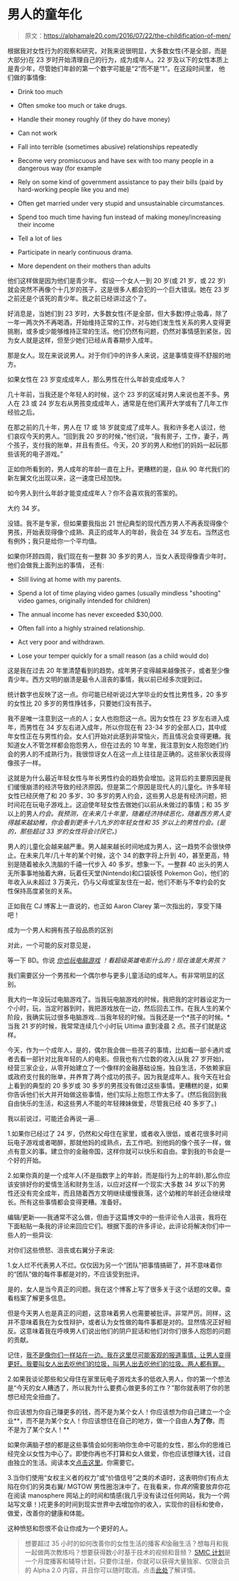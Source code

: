 # 男人的童年化

> 原文：<https://alphamale20.com/2016/07/22/the-childification-of-men/>

根据我对女性行为的观察和研究，对我来说很明显，大多数女性(不是全部，而是大部分)在 23 岁时开始清理自己的行为，成为成年人。22 岁及以下的女性本质上是青少年，尽管她们年龄的第一个数字可能是“2”而不是“1”。在这段时间里， 他们做的事情像:

*   Drink too much

*   Often smoke too much or take drugs.

*   Handle their money roughly (if they do have money)

*   Can not work

*   Fall into terrible (sometimes abusive) relationships repeatedly

*   Become very promiscuous and have sex with too many people in a dangerous way (for example

*   Rely on some kind of government assistance to pay their bills (paid by hard-working people like you and me)

*   Often get married under very stupid and unsustainable circumstances.

*   Spend too much time having fun instead of making money/increasing their income

*   Tell a lot of lies

*   Participate in nearly continuous drama.

*   More dependent on their mothers than adults

他们这样做是因为他们是青少年。 假设一个女人一到 20 岁(或 21 岁，或 22 岁)就会突然不再像个十几岁的孩子，这是很多人都会犯的一个巨大错误。她在 23 岁之前还是个该死的青少年。我之前已经讲过这个了。

好消息是，当她们到 23 岁时，大多数女性(不是全部，但大多数)停止吸毒，除了一年一两次外不再喝酒，开始维持正常的工作，对与她们发生性关系的男人变得更挑剔，或多或少能够维持正常的生活。他们仍然有问题，仍然对事情感到紧张，因为女人就是这样，但至少她们已经从青春期步入成年。

那是女人。现在来说说男人。对于你们中的许多人来说，这是事情变得不舒服的地方。

如果女性在 23 岁变成成年人，那么男性在什么年龄变成成年人？

几十年前，当我还是个年轻人的时候，这个 23 岁的区域对男人来说也差不多。男人在 23 或 24 岁左右从男孩变成成年人，通常是在他们离开大学或有了几年工作经验之后。

在那之前的几十年，男人在 17 或 18 岁就变成了成年人。我和许多老人谈过，他们哀叹今天的男人。“回到我 20 岁的时候，”他们说，“我有房子，工作，妻子，两个孩子，支付我的账单，并且有责任。今天，20 岁的男人和他们的妈妈一起玩那些该死的电子游戏。”

正如你所看到的，男人成年的年龄一直在上升。更糟糕的是，自从 90 年代我们的新左翼文化出现以来，这一速度已经加快。

如今男人到什么年龄才能变成成年人？你不会喜欢我的答案的。

大约 34 岁。

没错。我不是专家，但如果要我指出 21 世纪典型的现代西方男人不再表现得像个男孩，开始表现得像个成熟、真正的成年人的年龄，我会在 34 岁左右。当然这也有例外；我只是给你一个平均值。

如果你环顾四周，我们现在有一整群 30 多岁的男人，当女人表现得像青少年时，他们会做我上面列出的事情， 还有:

*   Still living at home with my parents.

*   Spend a lot of time playing video games (usually mindless "shooting" video games, originally intended for children)

*   The annual income has never exceeded $30,000.

*   Often fall into a highly strained relationship.

*   Act very poor and withdrawn.

*   Lose your temper quickly for a small reason (as a child would do)

这是我在过去 20 年里清楚看到的趋势。成年男子变得越来越像孩子，或者至少像青少年。西方文明的崩溃是最令人沮丧的事情，我以前已经多次提到过。

统计数字也反映了这一点。你可能已经听说过大学毕业的女性比男性多，20 多岁的女性比 20 多岁的男性挣钱多，只要她们没有孩子。

我不是唯一注意到这一点的人；女人也抱怨这一点。因为女性在 23 岁左右进入成年，而男性在 34 岁左右进入成年，所以你现在有 23-34 岁的全部人口，其中成年女性正在与男性约会。女人们开始对此感到非常恼火，而且情况会变得更糟。我知道女人不管怎样都会抱怨男人，但在过去的 10 年里，我注意到女人抱怨她们约会的男人的不成熟行为，我很惊讶女人在这一点上往往是正确的。这些家伙表现得像孩子一样。

这就是为什么最近年轻女性与年长男性约会的趋势会增加。这背后的主要原因是我们缓慢崩溃的经济导致的经济原因。但是第二个原因是现代人的儿童化。许多年轻女性已经厌倦了和 20 多岁、30 多岁的男人约会，这些男人总是有经济问题，把时间花在玩电子游戏上。这迫使年轻女性去做她们以前从未做过的事情；和 35 岁以上的男人*约会。*我预测，在未来几十年里，随着经济持续恶化，随着西方男人变得越来越幼稚，你会看到更多十八九岁的年轻女性和 35 岁以上的男性约会。(是的，那些超过 33 岁的女性将会*讨厌它。)*

男人的儿童化会越来越严重。男人越来越长时间地成为男人，这一趋势不会很快停止。在未来几年/几十年的某个时候，这个 34 的数字将上升到 40，甚至更高，特别是随着被永久洗脑的千禧一代步入 40 多岁。想象一下。一整群 40 出头的男人无所事事地抽着大麻，玩着任天堂(Nintendo)和口袋妖怪 Pokemon Go)，他们的年收入从未超过 3 万美元，仍与父母或室友住在一起，他们不断与不幸约会的女性保持高度紧张的关系。

正如我在 CJ 博客上一直说的，也正如 Aaron Clarey 第一次指出的，享受下降吧！

成为一个男人和拥有孩子般品质的区别

对此，一个可能的反对意见是，

等一下 BD。你说 [*你也玩电脑游戏*](http://calebjonesblog.com/top-10-computer-games-ive-ever-played/) *！看超级英雄电影什么的！现在谁是大男孩？*

我们需要区分一个男孩和一个偶尔参与更多儿童活动的成年人。有非常明显的区别。

我大约一年没玩过电脑游戏了。当我玩电脑游戏的时候，我把我的定时器设定为一个小时，玩，当定时器到时，我把游戏放在一边，然后回去工作。在我人生的某个阶段，我确实玩过很多电脑游戏...当我年轻的时候。当我还是一个*孩子的时候。*当我 21 岁的时候，我常常连续几个小时玩 Ultima 直到凌晨 2 点。孩子们就是这样。

今天，作为一个成年人，是的，偶尔我会做一些孩子的事情，比如看一部卡通片或者去看一部针对比我年轻的人的电影。但我也有六位数的收入(从我 27 岁开始)，经营三家企业，从零开始建立了一个像样的金融基础设施，独自生活，不依赖家庭或政府支付我的账单，并养育了两个成功的孩子。因为我是成年人。我今天在社会上看到的典型的 20 多岁或 30 多岁的男孩没有做过这些事情。更糟糕的是，如果你告诉他们长大并开始做这些事情，他们实际上抱怨工作太多了。(然后我回到我自由快乐的生活，和这些男人不能的年轻辣妹做爱，尽管我已经 40 多岁了。)

我以前说过，可能还会再说一遍...

1.如果你已经过了 24 岁，仍然和父母住在家里，或者收入很低，或者花很多时间玩电子游戏或者喝醉，那就他妈的成熟点，去工作吧。别他妈的像个孩子一样，做点有意义的事。建立你的金融帝国，这样你就可以快乐和自由。拿到我的书会是一个好的开始。

2.如果你真的是一个成年人(不是指数字上的年龄，而是指行为上的年龄),那么你应该安排好你的爱情生活和财务生活，以应对这样一个现实:大多数 34 岁以下的男性还没有完全成年，而且随着西方文明继续缓慢衰落，这个幼稚的年龄还会继续增长。所有这些事情都会变得更糟。准备好。

编辑/更新——我通常不这么做，但由于这篇博文中的一些评论令人沮丧，我将在下面粘贴一条我的评论来回应它们。根据下面的许多评论，此评论将解决你们中一些人的一些异议:

对你们这些愤怒、沮丧或右翼分子来说:

1.女人烂不代表男人不烂。仅仅因为另一个“团队”把事情搞砸了，并不意味着你的“团队”做的每件事都是对的，不应该受到批评。

是的，女人是当今真正的问题。我在这个博客上写了很多关于这个话题的文章。查看档案了解更多信息。

但是今天男人也是真正的问题，这意味着男人也需要被批评。非常严厉。同样，这并不意味着我在为女性辩护，或者认为女性做的每件事都是对的。显然情况正好相反。这意味着我在呼唤男人们说出他们的阴户屁话和他们对你们很多人抱怨的问题的贡献。

记住，[我不是像你们一样站在一边。我在这里尽可能客观的报道事情，让男人变得更好。我要叫女人出去吃他们的垃圾，叫男人出去吃他们的垃圾。两人都有罪。](https://blackdragonblog.com/2016/02/29/the-deal-with-the-manosphere/)

2.如果我谈论那些和父母住在家里玩电子游戏太多的低收入男人，你的第一个想法是“今天的女人糟透了，所以我为什么要费心做更多的工作？”那你就表明了你的思想已经完全扭曲了。

你应该想为你自己赚更多的钱，而不是为某个女人！你应该想为你自己建立一个企业**，而不是为某个女人！你应该想住在自己的地方，做一个自由人**为了你**，而不是为了某个女人！**

如果你满脑子想的都是这些事情会如何影响你生命中可能的女性，那么你的思维已经完全以女性为中心了。即使你再也不打算和女人做爱，你也应该想赚大钱，过自由独立的生活。阅读本文[点击这里](https://blackdragonblog.com/2014/02/02/4-essential-alpha-male-traits-that-will-make-your-life-awesome/)。你需要它。

3.当你们使用“女权主义者的权力”或“价值信号”之类的术语时，这表明你们有点太陷在你们的另类右翼/ MGTOW 男性圈泡沫中了。在我看来，你*真的*需要放弃你花在阅读 manosphere 网站上的时间和情感(我几乎没有读过任何网站，我为一个网站写文章！)花更多的时间到现实世界中去增加你的收入，实现你的目标和使命，做爱，改善你的健康和体能。

这种愤怒和怨恨不会让你成为一个更好的人。

> 想要超过 35 小时的如何改善你的女性生活的播客*和*金融生活？想每月和我一起做两次教练吗？想要获得数小时基于技术的视频和音频？ [SMIC 计划](https://alphamale20.kartra.com/page/vIL17)是一个月度播客和辅导计划，只要你注册，你就可以获得大量独家、仅限会员的 Alpha 2.0 内容，并且你可以随时取消。点击[此处](https://alphamale20.kartra.com/page/vIL17)了解详情。
> 
> 